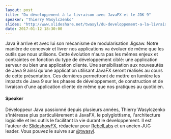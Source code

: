 ```yaml
---
layout: post
title: "Du développement à la livraison avec JavaFX et le JDK 9"
speaker: "Thierry Wasylczenko"
slides: "http://www.slideshare.net/twasyl/du-developpement-a-la-livraison-avec-java-fx-et-le-jdk9"
date: 2017-01-12 18:30:00
---
```


Java 9 arrive et avec lui son mécanisme de modularisation Jigsaw. Notre manière
de concevoir et livrer nos applications va évoluer de même que les outils que
nous utilisons. Cette évolution n'aura pas les mêmes enjeux et contraintes en
fonction du type de développement ciblé: une application serveur ou bien une
application cliente. Une sensibilisation aux nouveautés de Java 9 ainsi qu'une
application utilisant JavaFX seront réalisés au cours de cette présentation.
Ces dernières permettront de mettre en lumière les impacts de Java 9 sur les
phases de développement, de construction et de livraison d'une application
cliente de même que nos pratiques au quotidien.

#### Speaker

Développeur Java passionné depuis plusieurs années, Thierry Wasylczenko
s'intéresse plus particulièrement à JavaFX, le polyglottisme, l'architecture
logicielle et les outils le facilitant la vie durant le développement. Il est
l'auteur de [SlideshowFX](https://github.com/twasyl/SlideshowFX), rédacteur pour
[RebelLabs](RebelLabs) et un ancien JUG leader. Vous
pouvez le suivre sur [@twasyl](https://twitter.com/twasyl).
